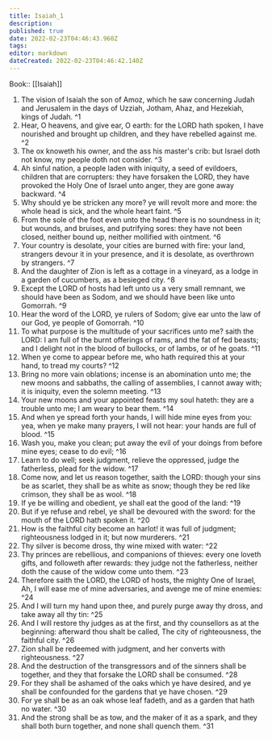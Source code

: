 ```yaml
---
title: Isaiah_1
description: 
published: true
date: 2022-02-23T04:46:43.960Z
tags: 
editor: markdown
dateCreated: 2022-02-23T04:46:42.140Z
---
```


 Book:: [[Isaiah]]
 1. The vision of Isaiah the son of Amoz, which he saw concerning Judah and Jerusalem in the days of Uzziah, Jotham, Ahaz, and Hezekiah, kings of Judah. ^1
 2. Hear, O heavens, and give ear, O earth: for the LORD hath spoken, I have nourished and brought up children, and they have rebelled against me. ^2
 3. The ox knoweth his owner, and the ass his master's crib: but Israel doth not know, my people doth not consider. ^3
 4. Ah sinful nation, a people laden with iniquity, a seed of evildoers, children that are corrupters: they have forsaken the LORD, they have provoked the Holy One of Israel unto anger, they are gone away backward. ^4
 5. Why should ye be stricken any more? ye will revolt more and more: the whole head is sick, and the whole heart faint. ^5
 6. From the sole of the foot even unto the head there is no soundness in it; but wounds, and bruises, and putrifying sores: they have not been closed, neither bound up, neither mollified with ointment. ^6
 7. Your country is desolate, your cities are burned with fire: your land, strangers devour it in your presence, and it is desolate, as overthrown by strangers. ^7
 8. And the daughter of Zion is left as a cottage in a vineyard, as a lodge in a garden of cucumbers, as a besieged city. ^8
 9. Except the LORD of hosts had left unto us a very small remnant, we should have been as Sodom, and we should have been like unto Gomorrah. ^9
 10. Hear the word of the LORD, ye rulers of Sodom; give ear unto the law of our God, ye people of Gomorrah. ^10
 11. To what purpose is the multitude of your sacrifices unto me? saith the LORD: I am full of the burnt offerings of rams, and the fat of fed beasts; and I delight not in the blood of bullocks, or of lambs, or of he goats. ^11
 12. When ye come to appear before me, who hath required this at your hand, to tread my courts? ^12
 13. Bring no more vain oblations; incense is an abomination unto me; the new moons and sabbaths, the calling of assemblies, I cannot away with; it is iniquity, even the solemn meeting. ^13
 14. Your new moons and your appointed feasts my soul hateth: they are a trouble unto me; I am weary to bear them. ^14
 15. And when ye spread forth your hands, I will hide mine eyes from you: yea, when ye make many prayers, I will not hear: your hands are full of blood. ^15
 16. Wash you, make you clean; put away the evil of your doings from before mine eyes; cease to do evil; ^16
 17. Learn to do well; seek judgment, relieve the oppressed, judge the fatherless, plead for the widow. ^17
 18. Come now, and let us reason together, saith the LORD: though your sins be as scarlet, they shall be as white as snow; though they be red like crimson, they shall be as wool. ^18
 19. If ye be willing and obedient, ye shall eat the good of the land: ^19
 20. But if ye refuse and rebel, ye shall be devoured with the sword: for the mouth of the LORD hath spoken it. ^20
 21. How is the faithful city become an harlot! it was full of judgment; righteousness lodged in it; but now murderers. ^21
 22. Thy silver is become dross, thy wine mixed with water: ^22
 23. Thy princes are rebellious, and companions of thieves: every one loveth gifts, and followeth after rewards: they judge not the fatherless, neither doth the cause of the widow come unto them. ^23
 24. Therefore saith the LORD, the LORD of hosts, the mighty One of Israel, Ah, I will ease me of mine adversaries, and avenge me of mine enemies: ^24
 25. And I will turn my hand upon thee, and purely purge away thy dross, and take away all thy tin: ^25
 26. And I will restore thy judges as at the first, and thy counsellors as at the beginning: afterward thou shalt be called, The city of righteousness, the faithful city. ^26
 27. Zion shall be redeemed with judgment, and her converts with righteousness. ^27
 28. And the destruction of the transgressors and of the sinners shall be together, and they that forsake the LORD shall be consumed. ^28
 29. For they shall be ashamed of the oaks which ye have desired, and ye shall be confounded for the gardens that ye have chosen. ^29
 30. For ye shall be as an oak whose leaf fadeth, and as a garden that hath no water. ^30
 31. And the strong shall be as tow, and the maker of it as a spark, and they shall both burn together, and none shall quench them. ^31
